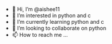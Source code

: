 - 👋 Hi, I’m @aishee11
- 👀 I’m interested in python and c
- 🌱 I’m currently learning python and c
- 💞️ I’m looking to collaborate on python
- 📫 How to reach me ...

<!---
aishee11/aishee11 is a ✨ special ✨ repository because its `README.md` (this file) appears on your GitHub profile.
You can click the Preview link to take a look at your changes.
--->
